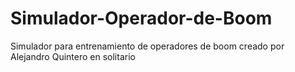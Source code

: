 # Simulador-Operador-de-Boom
Simulador para entrenamiento de operadores de boom creado por Alejandro Quintero en solitario
